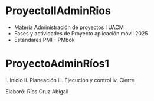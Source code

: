# ProyectoIIAdminRios 
- Matería Administración de proyectos I UACM
- Fases y actividades de Proyecto aplicación móvil 2025
- Estándares PMI - PMbok


# ProyectoAdminRíos1
i. Inicio
ii. Planeación
iii. Ejecución y control
iv. Cierre

Elaboró: Ríos Cruz Abigail
